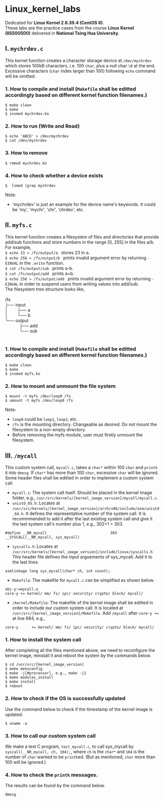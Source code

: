 # Linux_kernel_labs
Dedicated for **Linux Kernel 2.6.39.4 (CentOS 6)**.
<br>
These labs are the practice cases from the course **Linux Kernel (IIS500500)** delivered in **National Tsing Hua University**.
<br>
## I. ```mychrdev.c```
This kernel function creates a character storage device at ```/dev/mychrdev``` which stores 100kB characters, i.e. 100 ```char```, plus a null char ```\0``` at the end. Excessive characters (```char``` index larger than 100) following ```echo``` command will be omitted.
<br>
### 1. How to compile and install (```Makefile``` shall be editted accordingly based on different kernel function filenames.)
```
$ make clean
$ make
$ insmod mychrdev.ko
```
### 2. How to run (Write and Read)
```
$ echo 'ABCD' > /dev/mychrdev
$ cat /dev/mychrdev
```
### 3. How to remove
```
$ rmmod mychrdev.ko
```
### 4. How to check whether a device exists
```
$  lsmod |grep mychrdev
```
Note:<br>
* 'mychrdev' is just an example for the device name's keywords. It could be 'my', 'mychr', 'chr', 'chrdev', etc.
## II. ```myfs.c```
This kernel function creates a filesystem of files and directories that provide add/sub functions and store numbers in the range [0, 255] in the files a/b. For example,<br>
```$ echo 23 > /fs/output/a ``` stores 23 in a.<br>
```$ echo 256 > /fs/output/b ``` prints invalid argument error by returning ```-EINVAL``` in the ```.write``` function.<br>
```$ cat /fs/output/sub ``` prints a-b.<br>
```$ cat /fs/output/add ``` prints a+b.<br>
```$ echo 256 > /fs/output/add ``` prints invalid argument error by returning ```-EINVAL``` in order to suspend users from writing values into add/sub.<br>
The filesystem tree structure looks like, <br><br>
/fs<br>
├── input<br>
│&nbsp;&nbsp;&nbsp;&nbsp;&nbsp;&nbsp;&nbsp;&nbsp;├── a<br>
│&nbsp;&nbsp;&nbsp;&nbsp;&nbsp;&nbsp;&nbsp;&nbsp;└── b<br>
└── output<br>
&nbsp;&nbsp;&nbsp;&nbsp;&nbsp;&nbsp;&nbsp;&nbsp;&nbsp;&nbsp;&nbsp;&nbsp;├── add<br>
&nbsp;&nbsp;&nbsp;&nbsp;&nbsp;&nbsp;&nbsp;&nbsp;&nbsp;&nbsp;&nbsp;&nbsp;└── sub<br>
<br>
### 1. How to compile and install (```Makefile``` shall be editted accordingly based on different kernel function filenames.)
```
$ make clean
$ make
$ insmod myfs.ko
```
### 2. How to mount and unmount the file system
```
$ mount -t myfs /dev/loop0 /fs
$ umount -t myfs /dev/loop0 /fs
```
Note:<br>
* ```loop0``` could be ```loop1```, ```loop2```, etc.
* ```/fs``` is the mounting directory. Changeable as desired. Do not mount the filesystem to a non-empty directory.
* Before removing the myfs module, user must firstly unmount the filesystem.
## III. ```/mycall```
This custom system call, ```mycall.c```, takes a ```char*``` within 100 ```char``` and ```printk``` it into ```dmesg```. If ```char*``` has more than 100 ```char```, excessive ```char``` will be ignored.<br>
Some header files shall be editted in order to implement a custom system call.<br>
* ```mycall.c```: The system call itself. Should be placed in the kernel image folder, e.g., ```/usr/src/kernels/[kernel_image_version]/mycall/mycall.c```.
* ```unistd_65.h```: Locates at ```/usr/src/kernels/[kernel_image_version]/arch/x86/include/asm/unistd_64.h```. It defines the representative number of the system call. It is recommmended to add it after the last existing system call and give it the last system call's number plus 1, e.g., 302+1 = 303.
```
#define __NR_mycall                             303
__SYSCALL(__NR_mycall, sys_mycall)
```
* ```syscalls.h```: Locates at ```/usr/src/kernels/[kernel_image_version]/include/linux/syscalls.h```<br>
This header file defines the input arguements of sys_mycall. Add it to the last lines. 
```
asmlinkage long sys_mycall(char* ch, int count);
```
* ```Makefile```: The makefile for ```mycall.c``` can be simplified as shown below.
```
obj-y:=mycall.o
core-y += kernel/ mm/ fs/ ipc/ security/ crypto/ block/ mycall/
```
* ```/kernel/Makefile```: The makefile of the kernel image shall be editted in order to include our custom system call. It is located at ```/usr/src/[kernel_image_version]/Makefile```. Add ```/mycall``` after ```core-y +=``` at line 684, e.g., 
```
core-y		+= kernel/ mm/ fs/ ipc/ security/ crypto/ block/ mycall/
```
### 1. How to install the system call
After completing all the files mentioned above, we need to reconfigure the kernel image, reinstall it and reboot the system by the commands below.
```
$ cd /usr/src/[kernel_image_version]
$ make menuconfig
$ make -j[#processor], e.g., make -j1
$ make modules_install
$ make install
$ reboot
```
### 2. How to check if the OS is successfully updated
Use the command below to check if the timestamp of the kernel image is updated.
```
$ uname -a
```
### 3. How to call our custom system call
We make a test C program, ```test_mycall.c```, to call sys_mycall by ```syscall(__NR_mycall, ch, 104);```, where ```ch``` is the ```char*``` and ```104``` is the number of ```char``` wanted to be ```printk```ed. (But as mentioned, ```char``` more than 100 will be ignored.)
### 4. How to check the ```printk``` messages.
The results can be found by the command below.
```
dmesg
```
